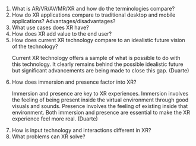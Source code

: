 <ol>
  <li>What is AR/VR/AV/MR/XR and how do the terminologies compare?</li>
  <li>How do XR applications compare to traditional desktop and mobile applications? Advantages/disadvantages?</li>
  <li>What use cases does XR have?</li>
  <li>How does XR add value to the end user?</li>
  <li>How does current XR technology compare to an idealistic future vision of the technology?</li>
  <p>Current XR technology offers a sample of what is possible to do with this technology. It clearly remains behind the possible idealistic future but significant advancements are being made to close this gap. (Duarte)</p>
  <li>How does immersion and presence factor into XR?</li>
  <p>Immersion and presence are key to XR experiences. Immersion involves the feeling of being present inside the virtual environment through good visuals and sounds. Presence involves the feeling of existing inside that environment. Both immersion and presence are essential to make the XR experience feel more real. (Duarte)</p>
  <li>How is input technology and interactions different in XR?</li>
  <li>What problems can XR solve?</li>
</ol>
